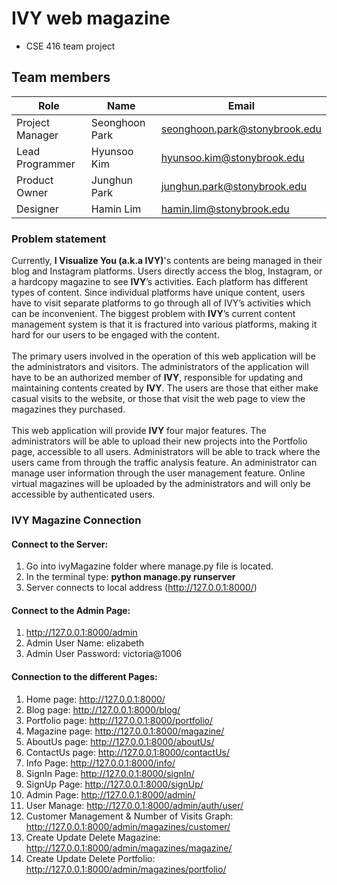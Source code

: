 # IVY web magazine 
* CSE 416 team project


## Team members
Role | Name | Email
---|---|---|
Project Manager | Seonghoon Park | seonghoon.park@stonybrook.edu <br>
Lead Programmer | Hyunsoo Kim  | hyunsoo.kim@stonybrook.edu 
Product Owner | Junghun Park | junghun.park@stonybrook.edu <br>
Designer | Hamin Lim | hamin.lim@stonybrook.edu <br>

### Problem statement

Currently, **I Visualize You (a.k.a IVY)**'s contents are being managed in their blog and Instagram platforms. Users directly access the blog, Instagram, or a hardcopy magazine to see **IVY**’s activities. Each platform has different types of content. Since individual platforms have unique content, users have to visit separate platforms to go through all of IVY’s activities which can be inconvenient. The biggest problem with **IVY**’s current content management system is that it is fractured into various platforms, making it hard for our users to be engaged with the content. <br><br>
The primary users involved in the operation of this web application will be the administrators and visitors. The administrators of the application will have to be an authorized member of **IVY**, responsible for updating and maintaining contents created by **IVY**. The users are those that either make casual visits to the website, or those that visit the web page to view the magazines they purchased. <br><br>
This web application will provide **IVY** four major features. The administrators will be able to upload their new projects into the Portfolio page, accessible to all users. Administrators will be able to track where the users came from through the traffic analysis feature. An administrator can manage user information through the user management feature. Online virtual magazines will be uploaded by the administrators and will only be accessible by authenticated users.


### IVY Magazine Connection

#### Connect to the Server:
1. Go into ivyMagazine folder where manage.py file is located.
2. In the terminal type: **python manage.py runserver**
3. Server connects to local address (http://127.0.0.1:8000/)

#### Connect to the Admin Page:
1. http://127.0.0.1:8000/admin
2. Admin User Name: elizabeth
3. Admin User Password: victoria@1006

#### Connection to the different Pages:
1. Home page: http://127.0.0.1:8000/
2. Blog page: http://127.0.0.1:8000/blog/
3. Portfolio page: http://127.0.0.1:8000/portfolio/
4. Magazine page: http://127.0.0.1:8000/magazine/
5. AboutUs page: http://127.0.0.1:8000/aboutUs/
6. ContactUs page: http://127.0.0.1:8000/contactUs/
7. Info Page: http://127.0.0.1:8000/info/
8. SignIn Page: http://127.0.0.1:8000/signIn/
8. SignUp Page: http://127.0.0.1:8000/signUp/
9. Admin Page: http://127.0.0.1:8000/admin/
10. User Manage: http://127.0.0.1:8000/admin/auth/user/
11. Customer Management & Number of Visits Graph: http://127.0.0.1:8000/admin/magazines/customer/
12. Create Update Delete Magazine: http://127.0.0.1:8000/admin/magazines/magazine/
13. Create Update Delete Portfolio: http://127.0.0.1:8000/admin/magazines/portfolio/
